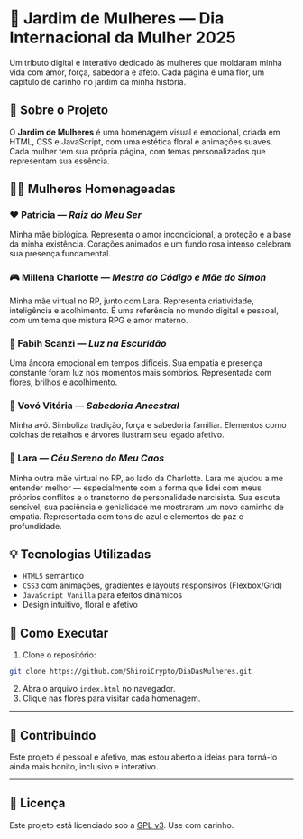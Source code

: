 # 🌸 Jardim de Mulheres — Dia Internacional da Mulher 2025

Um tributo digital e interativo dedicado às mulheres que moldaram minha vida com amor, força, sabedoria e afeto. Cada página é uma flor, um capítulo de carinho no jardim da minha história.

## 🌷 Sobre o Projeto

O **Jardim de Mulheres** é uma homenagem visual e emocional, criada em HTML, CSS e JavaScript, com uma estética floral e animações suaves. Cada mulher tem sua própria página, com temas personalizados que representam sua essência.

## 👩‍🌾 Mulheres Homenageadas

### ❤️ Patricia — *Raiz do Meu Ser*
Minha mãe biológica. Representa o amor incondicional, a proteção e a base da minha existência. Corações animados e um fundo rosa intenso celebram sua presença fundamental.

### 🎮 Millena Charlotte — *Mestra do Código e Mãe do Simon*
Minha mãe virtual no RP, junto com Lara. Representa criatividade, inteligência e acolhimento. É uma referência no mundo digital e pessoal, com um tema que mistura RPG e amor materno.

### 🌟 Fabih Scanzi — *Luz na Escuridão*
Uma âncora emocional em tempos difíceis. Sua empatia e presença constante foram luz nos momentos mais sombrios. Representada com flores, brilhos e acolhimento.

### 🌳 Vovó Vitória — *Sabedoria Ancestral*
Minha avó. Simboliza tradição, força e sabedoria familiar. Elementos como colchas de retalhos e árvores ilustram seu legado afetivo.

### 💙 Lara — *Céu Sereno do Meu Caos*
Minha outra mãe virtual no RP, ao lado da Charlotte. Lara me ajudou a me entender melhor — especialmente com a forma que lidei com meus próprios conflitos e o transtorno de personalidade narcisista. Sua escuta sensível, sua paciência e genialidade me mostraram um novo caminho de empatia. Representada com tons de azul e elementos de paz e profundidade.

## 💡 Tecnologias Utilizadas

- `HTML5` semântico
- `CSS3` com animações, gradientes e layouts responsivos (Flexbox/Grid)
- `JavaScript Vanilla` para efeitos dinâmicos
- Design intuitivo, floral e afetivo

## 🚀 Como Executar

1. Clone o repositório:
```bash
git clone https://github.com/ShiroiCrypto/DiaDasMulheres.git
````

2. Abra o arquivo `index.html` no navegador.
3. Clique nas flores para visitar cada homenagem.

---

## 🌻 Contribuindo

Este projeto é pessoal e afetivo, mas estou aberto a ideias para torná-lo ainda mais bonito, inclusivo e interativo.

---

## 💌 Licença

Este projeto está licenciado sob a [GPL v3](https://www.gnu.org/licenses/gpl-3.0). Use com carinho.


